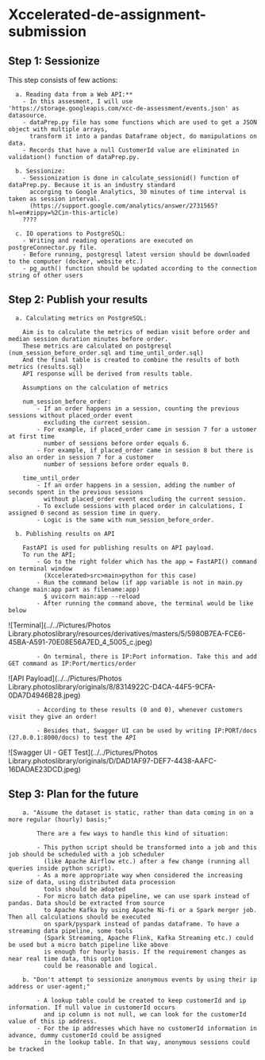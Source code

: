 # Xccelerated-de-assignment-submission

## Step 1: Sessionize

This step consists of few actions: 

      a. Reading data from a Web API:** 
        - In this assesment, I will use 'https://storage.googleapis.com/xcc-de-assessment/events.json' as datasource.  
        - dataPrep.py file has some functions which are used to get a JSON object with multiple arrays, 
          transform it into a pandas Dataframe object, do manipulations on data.
        - Records that have a null CustomerId value are eliminated in validation() function of dataPrep.py.

      b. Sessionize:
        - Sessionization is done in calculate_sessionid() function of dataPrep.py. Because it is an industry standard 
          accorging to Google Analytics, 30 minutes of time interval is taken as session interval. 
          (https://support.google.com/analytics/answer/2731565?hl=en#zippy=%2Cin-this-article)
        ????

      c. IO operations to PostgreSQL:
        - Writing and reading operations are executed on postgreConnector.py file. 
        - Before running, postgresql latest version should be downloaded to the computer (docker, website etc.)
        - pg_auth() function should be updated according to the connection string of other users

## Step 2: Publish your results

      a. Calculating metrics on PostgreSQL:
        
        Aim is to calculate the metrics of median visit before order and median session duration minutes before order. 
        These metrics are calculated on postgresql (num_session_before_order.sql and time_until_order.sql)
        And the final table is created to combine the results of both metrics (results.sql)
        API response will be derived from results table.

        Assumptions on the calculation of metrics
        
        num_session_before_order: 
            - If an order happens in a session, counting the previous sessions without placed_order event 
              excluding the current session. 
            - For example, if placed_order came in session 7 for a ustomer at first time
              number of sessions before order equals 6. 
            - For example, if placed_order came in session 8 but there is also an order in session 7 for a customer
              number of sessions before order equals 0. 

        time_until_order
            - If an order happens in a session, adding the number of seconds spent in the previous sessions 
              without placed_order event excluding the current session. 
            - To exclude sessions with placed order in calculations, I assigned 0 second as session time in query.
            - Logic is the same with num_session_before_order.

      b. Publishing results on API
        
        FastAPI is used for publishing results on API payload.
        To run the API;
            - Go to the right folder which has the app = FastAPI() command on terminal window 
              (Xccelerated>src>main>python for this case)  
            - Run the command below (if app variable is not in main.py change main:app part as filename:app)
              $ uvicorn main:app --reload
            - After running the command above, the terminal would be like below
        
![Terminal](../../Pictures/Photos Library.photoslibrary/resources/derivatives/masters/5/5980B7EA-FCE6-45BA-A591-70E08E56A7ED_4_5005_c.jpeg)

            - On terminal, there is IP:Port information. Take this and add GET command as IP:Port/mertics/order

![API Payload](../../Pictures/Photos Library.photoslibrary/originals/8/8314922C-D4CA-44F5-9CFA-0DA7D4946B28.jpeg)

            - According to these results (0 and 0), whenever customers visit they give an order!

            - Besides that, Swagger UI can be used by writing IP:PORT/docs (27.0.0.1:8000/docs) to test the API

![Swagger UI - GET Test](../../Pictures/Photos Library.photoslibrary/originals/D/DAD1AF97-DEF7-4438-AAFC-16DADAE23DCD.jpeg)


## Step 3: Plan for the future

        a. "Assume the dataset is static, rather than data coming in on a more regular (hourly) basis;"

            There are a few ways to handle this kind of situation:

            - This python script should be transformed into a job and this job should be scheduled with a job scheduler 
              (like Apache Airflow etc.) after a few change (running all queries inside python script).
            - As a more appropriate way when considered the increasing size of data, using distributed data procession 
              tools should be adopted
            - For micro batch data pipeline, we can use spark instead of pandas. Data should be extracted from source 
              to Apache Kafka by using Apache Ni-fi or a Spark merger job. Then all calculations should be executed 
              on spark/pyspark instead of pandas dataframe. To have a streaming data pipeline, some tools 
              (Spark Streaming, Apache Flink, Kafka Streaming etc.) could be used but a micro batch pipeline like above 
              is enough for hourly basis. If the requirement changes as near real time data, this option 
              could be reasonable and logical.

        b. "Don't attempt to sessionize anonymous events by using their ip address or user-agent;"

            - A lookup table could be created to keep customerId and ip information. If null value in customerId occurs 
              and ip column is not null, we can look for the customerId value of this ip address.
            - For the ip addresses which have no customerId information in advance, dummy customerId could be assigned 
              in the lookup table. In that way, anonymous sessions could be tracked